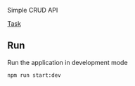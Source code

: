 Simple CRUD API

[Task](https://github.com/AlreadyBored/nodejs-assignments/blob/main/assignments/crud-api/assignment.md)

## Run

Run the application in development mode

`npm run start:dev`
